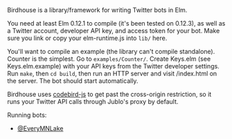 Birdhouse is a library/framework for writing Twitter bots in Elm.

You need at least Elm 0.12.1 to compile (it's been tested on 0.12.3), as well as a Twitter account, developer API key, and access token for your bot. Make sure you link or copy your elm-runtime.js into `lib/` here.

You'll want to compile an example (the library can't compile standalone). Counter is the simplest. Go to `examples/Counter/`. Create Keys.elm (see Keys.elm.example) with your API keys from the Twitter developer settings. Run `make`, then `cd build`, then run an HTTP server and visit /index.html on the server. The bot should start automatically.

Birdhouse uses [codebird-js](https://github.com/jublonet/codebird-js) to get past the cross-origin restriction, so it runs your Twitter API calls through Jublo's proxy by default.

Running bots:
- [@EveryMNLake](https://twitter.com/EveryMNLake)
